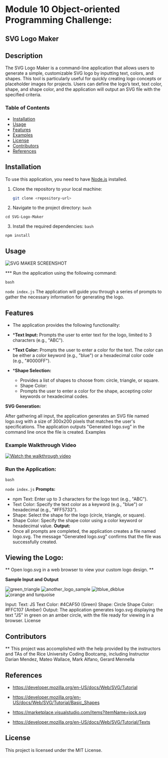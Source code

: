 # Module 10 Object-oriented Programming Challenge: 
## SVG Logo Maker

## Description

The SVG Logo Maker is a command-line application that allows users to generate a simple, customizable SVG logo by inputting text, colors, and shapes. This tool is particularly useful for quickly creating logo concepts or placeholder images for projects. Users can define the logo’s text, text color, shape, and shape color, and the application will output an SVG file with the specified criteria.

### Table of Contents

* [Installation](#installation)
* [Usage](#usage)
* [Features](#features)
* [Examples](#examples)
* [License](#license)
* [Contributors](#contributors)
* [References](#references)

## Installation

To use this application, you need to have [Node.js](https://nodejs.org/) installed.

1. Clone the repository to your local machine:
   ```bash
   git clone <repository-url>


2. Navigate to the project directory:
`bash`

`cd SVG-Logo-Maker`

3. Install the required dependencies:
`bash`

`npm install`

## Usage

![SVG MAKER SCREENSHOT](assets/images/module10_screen1.png)

*** Run the application using the following command:

`bash`

`node index.js`
The application will guide you through a series of prompts to gather the necessary information for generating the logo.

## Features

- The application provides the following functionality:

- ***Text Input:**
Prompts the user to enter text for the logo, limited to 3 characters (e.g., "ABC").
- ***Text Color:**
Prompts the user to enter a color for the text. The color can be either a color keyword (e.g., "blue") or a hexadecimal color code (e.g., "#0000FF").
- ***Shape Selection:**
  - Provides a list of shapes to choose from: circle, triangle, or square.
  - Shape Color:
  - Prompts the user to enter a color for the shape, accepting color keywords or hexadecimal codes.


**SVG Generation:**

After gathering all input, the application generates an SVG file named logo.svg with a size of 300x200 pixels that matches the user's specifications.
The application outputs "Generated logo.svg" in the command line once the file is created.
Examples

### Example Walkthrough Video

[![Watch the walkthrough video](https://img.youtube.com/vi/_V7TPJLZeJY/0.jpg)](https://img.youtube.com/vi/_V7TPJLZeJY/0.jpg)



### Run the Application:

`bash`

`node index.js`
**Prompts:**
- npm Text: Enter up to 3 characters for the logo text (e.g., "ABC").
- Text Color: Specify the text color as a keyword (e.g., "blue") or hexadecimal (e.g., "#FF5733").
- Shape: Select the shape for the logo (circle, triangle, or square).
- Shape Color: Specify the shape color using a color keyword or hexadecimal value.
**Output:**
- Once all prompts are completed, the application creates a file named logo.svg.
The message "Generated logo.svg" confirms that the file was successfully created.

## Viewing the Logo:

** Open logo.svg in a web browser to view your custom logo design. **

**Sample Input and Output**

![green_triangle](examples/green_triangle.svg)
![another_logo_sample](examples/ltblue_dkblue_logo.svg)
![ltblue_dkblue](examples/logo_salmon_ltblue.svg)
![orange and turquoise](examples/orange_turq_logo.svg)



Input:
Text: JS
Text Color: #4CAF50 (Green)
Shape: Circle
Shape Color: #FFC107 (Amber)
Output:
The application generates logo.svg displaying the text "JS" in green on an amber circle, with the file ready for viewing in a browser.
License

## Contributors
\*\* This project was accomplished with the help provided by the instructors and TAs of the Rice University Coding Bootcamp, including Instructor Darian Mendez, Mateo Wallace, Mark Alfano, Gerard Mennella


## References

- <https://developer.mozilla.org/en-US/docs/Web/SVG/Tutorial>

- <https://developer.mozilla.org/en-US/docs/Web/SVG/Tutorial/Basic_Shapes>

- <https://marketplace.visualstudio.com/items?itemName=jock.svg>

- <https://developer.mozilla.org/en-US/docs/Web/SVG/Tutorial/Texts>

## License

This project is licensed under the MIT License.

